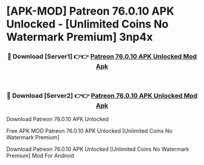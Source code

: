 # [APK-MOD] Patreon 76.0.10 APK Unlocked - [Unlimited Coins No Watermark Premium] 3np4x



<div align="center">
<h3>🔴 Download [Server1] 👉👉 <a href="https://momento.my/?title=Patreon_76.0.10_APK_Unlocked">Patreon 76.0.10 APK Unlocked Mod Apk</a></h3><br>

<h3>🔴 Download [Server2] 👉👉 <a href="https://momento.my/?title=Patreon_76.0.10_APK_Unlocked">Patreon 76.0.10 APK Unlocked Mod Apk</a></h3>
</div>



Download Patreon 76.0.10 APK Unlocked 

Free APK MOD Patreon 76.0.10 APK Unlocked [Unlimited Coins No Watermark Premium]

Download Patreon 76.0.10 APK Unlocked [Unlimited Coins No Watermark Premium] Mod For Android
